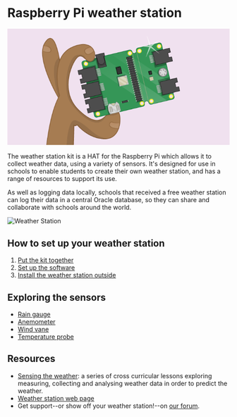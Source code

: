 # Raspberry Pi weather station

![](cover0.png)

The weather station kit is a HAT for the Raspberry Pi which allows it to collect weather data, using a variety of sensors. It's designed for use in schools to enable students to create their own weather station, and has a range of resources to support its use.

As well as logging data locally, schools that received a free weather station can log their data in a central Oracle database, so they can share and collaborate with schools around the world.


![Weather Station](images/weather-station-kit.png)

## How to set up your weather station

1. [Put the kit together](hardware-setup.md)
1. [Set up the software](software-setup.md)
1. [Install the weather station outside](siting.md)


## Exploring the sensors

- [Rain gauge](rain-gauge.md)
- [Anemometer](anemometer.md)
- [Wind vane](wind-vane.md)
- [Temperature probe](temp-probe.md)

## Resources

- [Sensing the weather](https://github.com/raspberrypilearning/sensing-the-weather): a series of cross curricular lessons exploring measuring, collecting and analysing weather data in order to predict the weather.
- [Weather station web page](https://www.raspberrypi.org/weather-station)
- Get support--or show off your weather station!--on [our forum](https://www.raspberrypi.org/forums/viewforum.php?f=112).


